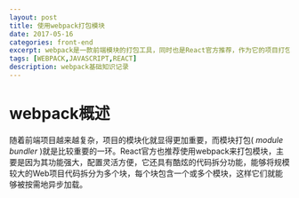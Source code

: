 ```yaml
---
layout: post
title: 使用webpack打包模块
date: 2017-05-16
categories: front-end
excerpt: webpack是一款前端模块的打包工具，同时也是React官方推荐，作为它的项目打包工具来使用。所以在学习React之前对webpack的一些基础知识进行梳理，能有助于后面更好地运用webpack来打包React模块。
tags: [WEBPACK,JAVASCRIPT,REACT]
description: webpack基础知识记录
---
```

# webpack概述
随着前端项目越来越复杂，项目的模块化就显得更加重要，而模块打包( *module bundler* )就是比较重要的一环。React官方也推荐使用webpack来打包模块，主要是因为其功能强大，配置灵活方便，它还具有酷炫的代码拆分功能，能够将规模较大的Web项目代码拆分为多个块，每个块包含一个或多个模块，这样它们就能够被按需地异步加载。